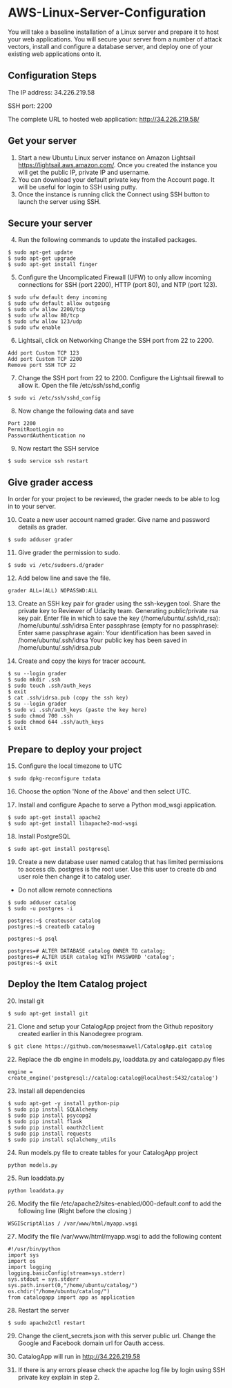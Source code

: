 # AWS-Linux-Server-Configuration
You will take a baseline installation of a Linux server and prepare it to host your web applications. You will secure your server from a number of attack vectors, install and configure a database server, and deploy one of your existing web applications onto it.


## Configuration Steps

The IP address: 34.226.219.58

SSH port: 2200

The complete URL to hosted web application: http://34.226.219.58/

## Get your server

1. Start a new Ubuntu Linux server instance on Amazon Lightsail https://lightsail.aws.amazon.com/. Once you created the instance you will get the public IP, private IP and username. 
2. You can download your default private key from the Account page. It will be useful for login to SSH using putty.
3. Once the instance is running click the Connect using SSH button to launch the server using SSH.

## Secure your server

4. Run the following commands to update the installed packages.

```
$ sudo apt-get update
$ sudo apt-get upgrade
$ sudo apt-get install finger
```

5. Configure the Uncomplicated Firewall (UFW) to only allow incoming connections for SSH (port 2200), HTTP (port 80), and NTP (port 123).
```
$ sudo ufw default deny incoming
$ sudo ufw default allow outgoing
$ sudo ufw allow 2200/tcp
$ sudo ufw allow 80/tcp
$ sudo ufw allow 123/udp
$ sudo ufw enable
```


6. Lightsail, click on Networking Change the SSH port from 22 to 2200.
```
Add port Custom TCP 123
Add port Custom TCP 2200
Remove port SSH TCP 22
```


7. Change the SSH port from 22 to 2200. Configure the Lightsail firewall to allow it.
Open the file /etc/ssh/sshd_config
```
$ sudo vi /etc/ssh/sshd_config
```

8. Now change the following data and save
```
Port 2200
PermitRootLogin no
PasswordAuthentication no
```

9. Now restart the SSH service
```
$ sudo service ssh restart
```


## Give grader access
In order for your project to be reviewed, the grader needs to be able to log in to your server.

10. Ceate a new user account named grader. Give name and password details as grader.
```
$ sudo adduser grader
```

11. Give grader the permission to sudo.

```
$ sudo vi /etc/sudoers.d/grader
```

12. Add below line and save the file.
```
grader ALL=(ALL) NOPASSWD:ALL
```

13. Create an SSH key pair for grader using the ssh-keygen tool. Share the private key to Reviewer of Udacity team. 
Generating public/private rsa key pair.
Enter file in which to save the key (/home/ubuntu/.ssh/id_rsa): /home/ubuntu/.ssh/idrsa
Enter passphrase (empty for no passphrase):
Enter same passphrase again:
Your identification has been saved in /home/ubuntu/.ssh/idrsa
Your public key has been saved in /home/ubuntu/.ssh/idrsa.pub

14. Create and copy the keys for tracer account.

```
$ su --login grader
$ sudo mkdir .ssh
$ sudo touch .ssh/auth_keys
$ exit
$ cat .ssh/idrsa.pub (copy the ssh key)
$ su --login grader
$ sudo vi .ssh/auth_keys (paste the key here)
$ sudo chmod 700 .ssh
$ sudo chmod 644 .ssh/auth_keys
$ exit
```

## Prepare to deploy your project


15. Configure the local timezone to UTC
```
$ sudo dpkg-reconfigure tzdata
```

16. Choose the option 'None of the Above' and then select UTC.

17. Install and configure Apache to serve a Python mod_wsgi application.
```
$ sudo apt-get install apache2
$ sudo apt-get install libapache2-mod-wsgi
```

18. Install PostgreSQL
```
$ sudo apt-get install postgresql
````

19. Create a new database user named catalog that has limited permissions to access db. postgres is the root user. Use this user to create db and user role then change it to catalog user.
* Do not allow remote connections
```
$ sudo adduser catalog
$ sudo -u postgres -i

postgres:~$ createuser catalog
postgres:~$ createdb catalog

postgres:~$ psql

postgres=# ALTER DATABASE catalog OWNER TO catalog;
postgres=# ALTER USER catalog WITH PASSWORD 'catalog';
postgres:~$ exit
```

## Deploy the Item Catalog project

20. Install git
```
$ sudo apt-get install git
```

21. Clone and setup your CatalogApp project from the Github repository created earlier in this Nanodegree program.
```
$ git clone https://github.com/mosesmaxwell/CatalogApp.git catalog
```

22. Replace the db engine in models.py, loaddata.py and catalogapp.py files
```
engine = create_engine('postgresql://catalog:catalog@localhost:5432/catalog')
```

23. Install all dependencies
```
$ sudo apt-get -y install python-pip
$ sudo pip install SQLAlchemy
$ sudo pip install psycopg2
$ sudo pip install flask
$ sudo pip install oauth2client
$ sudo pip install requests
$ sudo pip install sqlalchemy_utils
```

24. Run models.py file to create tables for your CatalogApp project
```
python models.py
```

25. Run loaddata.py
```
python loaddata.py
```

26. Modify the file /etc/apache2/sites-enabled/000-default.conf to add the following line (Right before the closing </VirtualHost>)
```
WSGIScriptAlias / /var/www/html/myapp.wsgi
```

27. Modify the file /var/www/html/myapp.wsgi to add the following content
```
#!/usr/bin/python
import sys
import os
import logging
logging.basicConfig(stream=sys.stderr)
sys.stdout = sys.stderr
sys.path.insert(0,"/home/ubuntu/catalog/")
os.chdir("/home/ubuntu/catalog/")
from catalogapp import app as application   
```

28. Restart the server
```
$ sudo apache2ctl restart
```

29. Change the client_secrets.json with this server public url. Change the Google and Facebook domain url for Oauth access.

30. CatalogApp will run in http://34.226.219.58

31. If there is any errors please check the apache log file by login using SSH private key explain in step 2.
